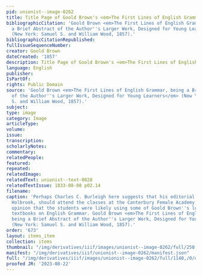 ```yaml
---
pid: unionist--image-0262
title: Title Page of Goold Brown's <em>The First Lines of English Grammar</em>
bibliographicCitation: 'Goold Brown <em>The First Lines of English Grammar, being
  a Brief Abstract of the Author''s Larger Work, Designed for Young Learners</em>
  (New York: Samuel S. and William Wood, 1857).'
bibliographicCitationRepublished: 
fullIssueSequenceNumber: 
creator: Goold Brown
dateCreated: '1857'
description: Title Page of Goold Brown's <em>The First Lines of English Grammar</em>
language: English
publisher: 
IsPartOf: 
rights: Public Domain
source: 'Goold Brown <em>The First Lines of English Grammar, being a Brief Abstract
  of the Author''s Larger Work, Designed for Young Learners</em> (New York: Samuel
  S. and William Wood, 1857).'
subject: 
type: image
category: Image
articleType: 
volume: 
issue: 
transcription: 
scholarlyNotes: 
commentary: 
relatedPeople: 
featured: 
repeated: 
relatedImage: 
relatedText: unionist--text-0028
relatedTextIssue: 1833-08-08 p02.14
filename: 
caption: 'Perhaps Charles C. Burleigh here suggests that his editorial rival, James
  Holbrook, should attend the classes at the Canterbury Female Academy. It is my considered
  opinion that the students were likely using some of Goold Brown''s long-running
  textbooks on English Grammar. Goold Brown <em>The First Lines of English Grammar,
  being a Brief Abstract of the Author''s Larger Work, Designed for Young Learners</em>
  (New York: Samuel S. and William Wood, 1857).'
order: '673'
layout: items_item
collection: items
thumbnail: "/img/derivatives/iiif/images/unionist--image-0262/full/250,/0/default.jpg"
manifest: "/img/derivatives/iiif/unionist--image-0262/manifest.json"
full: "/img/derivatives/iiif/images/unionist--image-0262/full/1140,/0/default.jpg"
proofed JR: '2023-08-22'
---
```

